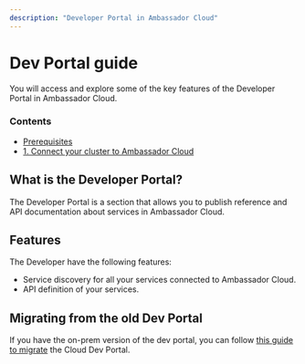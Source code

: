 ```yaml
---
description: "Developer Portal in Ambassador Cloud"
---
```


# Dev Portal guide

You will access and explore some of the key features of the Developer Portal in Ambassador Cloud.

<div class="docs-article-toc">
<h3>Contents</h3>

* [Prerequisites](#what-is-the-developer-Portal?)
* [1. Connect your cluster to Ambassador Cloud](#features)

</div>

## What is the Developer Portal?

The Developer Portal is a section that allows you to publish reference and API documentation about services in Ambassador Cloud.

## Features

The Developer have the following features:

- Service discovery for all your services connected to Ambassador Cloud.
- API definition of your services.

## Migrating from the old Dev Portal

If you have the on-prem version of the dev portal, you can follow [this guide to migrate](./migration) the Cloud Dev Portal.